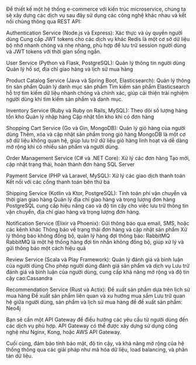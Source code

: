 

Để thiết kế một hệ thống e-commerce với kiến trúc microservice, chúng ta sẽ xây dựng các dịch vụ sau đây sử dụng các công nghệ khác nhau và kết nối chúng thông qua REST API:

Authentication Service (Node.js và Express):
Xác thực và ủy quyền người dùng
Cung cấp JWT tokens cho các dịch vụ khác
Redis là một cơ sở dữ liệu bộ nhớ nhanh chóng và nhẹ nhàng, phù hợp để lưu trữ session người dùng và JWT tokens với thời gian sống ngắn.


User Service (Python và Flask, PostgreSQL):
Quản lý thông tin người dùng
Quản lý hồ sơ, địa chỉ giao hàng và lịch sử mua hàng

Product Catalog Service (Java và Spring Boot, Elasticsearch):
Quản lý thông tin sản phẩm
Quản lý danh mục sản phẩm
Tìm kiếm sản phẩm
Elasticsearch hỗ trợ tìm kiếm dữ liệu nhanh chóng và chính xác, giúp cải thiện trải nghiệm người dùng khi tìm kiếm sản phẩm và danh mục.

Inventory Service (Ruby và Ruby on Rails, MySQL):
Theo dõi số lượng hàng tồn kho
Quản lý nhập hàng
Cập nhật tồn kho khi có đơn hàng

Shopping Cart Service (Go và Gin, MongoDB):
Quản lý giỏ hàng của người dùng 
Thêm, xóa và cập nhật sản phẩm trong giỏ hàng
MongoDB là một cơ sở dữ liệu không quan hệ, giúp lưu trữ dữ liệu giỏ hàng linh hoạt và dễ dàng mở rộng khi có nhiều sản phẩm và người dùng.


Order Management Service (C# và .NET Core):
Xử lý các đơn hàng
Tạo mới, cập nhật trạng thái, hoàn thành đơn hàng
SQL Server

Payment Service (PHP và Laravel, MySQL):
Xử lý các giao dịch thanh toán
Kết nối với các cổng thanh toán bên thứ ba


Shipping Service (Kotlin và Ktor, PostgreSQL):
Tính toán phí vận chuyển và thời gian giao hàng
Quản lý địa chỉ giao hàng và trọng lượng đơn hàng
PostgreSQL cung cấp hiệu năng cao và độ tin cậy cho việc lưu trữ thông tin vận chuyển, địa chỉ giao hàng và trọng lượng đơn hàng.


Notification Service (Elixir và Phoenix):
Gửi thông báo qua email, SMS, hoặc các kênh khác
Thông báo về trạng thái đơn hàng và cập nhật sản phẩm
Xử lý thông báo không đồng bộ, quản lý hàng đợi thông báo: RabbitMQ
RabbitMQ là một hệ thống hàng đợi tin nhắn không đồng bộ, giúp xử lý và gửi thông báo một cách hiệu quả


Review Service (Scala và Play Framework):
Quản lý đánh giá và bình luận của người dùng
Cho phép người dùng đánh giá sản phẩm và dịch vụ
Lưu trữ đánh giá và bình luận của người dùng, cung cấp khả năng mở rộng và độ tin cậy cao:Cassandra

Recommendation Service (Rust và Actix):
Đề xuất sản phẩm dựa trên lịch sử mua hàng
Đề xuất sản phẩm liên quan và xu hướng mua sắm
Lưu trữ quan hệ giữa người dùng, sản phẩm và lịch sử mua hàng để đề xuất sản phẩm: Neo4j

Bạn sẽ cần một API Gateway để điều hướng các yêu cầu từ người dùng đến các dịch vụ phù hợp. API Gateway có thể được xây dựng sử dụng công nghệ như Nginx, Kong, hoặc AWS API Gateway.

Cuối cùng, đảm bảo tính bảo mật, độ tin cậy, và khả năng mở rộng của hệ thống thông qua các giải pháp như mã hóa dữ liệu, load balancing, và phân tán dữ liệu.